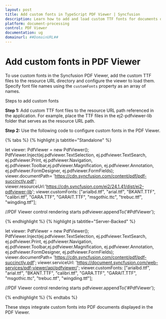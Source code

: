 ```yaml
---
layout: post
title: Add custom fonts in TypeScript PDF Viewer | Syncfusion
description: Learn how to add and load custom TTF fonts for documents displayed in the TypeScript PDF Viewer using the customFonts property.
platform: document-processing
control: PDF Viewer
documentation: ug
domainurl: ##DomainURL##
---
```


# Add custom fonts in PDF Viewer

To use custom fonts in the Syncfusion PDF Viewer, add the custom TTF files to the resource URL directory and configure the viewer to load them. Specify font file names using the `customFonts` property as an array of names.

Steps to add custom fonts

**Step 1:** Add custom TTF font files to the resource URL path referenced in the application. For example, place the TTF files in the ej2-pdfviewer-lib folder that serves as the resource URL path.

**Step 2:** Use the following code to configure custom fonts in the PDF Viewer.

{% tabs %}
{% highlight js tabtitle="Standalone" %}

let viewer: PdfViewer = new PdfViewer();
PdfViewer.Inject(ej.pdfviewer.TextSelection, ej.pdfviewer.TextSearch, ej.pdfviewer.Print, ej.pdfviewer.Navigation, ej.pdfviewer.Toolbar,ej.pdfviewer.Magnification, ej.pdfviewer.Annotation, ej.pdfviewer.FormDesigner, ej.pdfviewer.FormFields);
viewer.documentPath= 'https://cdn.syncfusion.com/content/pdf/pdf-succinctly.pdf';
viewer.resourceUrl:'https://cdn.syncfusion.com/ej2/24.1.41/dist/ej2-pdfviewer-lib';
viewer.customFonts: ["arialbd.ttf", "arial.ttf", "BKANT.TTF", "calibri.ttf", "GARA.TTF", "GARAIT.TTF", "msgothic.ttc", "trebuc.ttf", "wingding.ttf"];

//PDF Viewer control rendering starts
pdfviewer.appendTo('#PdfViewer');

{% endhighlight %}
{% highlight js tabtitle="Server-Backed" %}

let viewer: PdfViewer = new PdfViewer();
PdfViewer.Inject(ej.pdfviewer.TextSelection, ej.pdfviewer.TextSearch, ej.pdfviewer.Print, ej.pdfviewer.Navigation, ej.pdfviewer.Toolbar,ej.pdfviewer.Magnification, ej.pdfviewer.Annotation, ej.pdfviewer.FormDesigner, ej.pdfviewer.FormFields);
viewer.documentPath= 'https://cdn.syncfusion.com/content/pdf/pdf-succinctly.pdf';
viewer.serviceUrl: 'https://document.syncfusion.com/web-services/pdf-viewer/api/pdfviewer/';
viewer.customFonts: ["arialbd.ttf", "arial.ttf", "BKANT.TTF", "calibri.ttf", "GARA.TTF", "GARAIT.TTF", "msgothic.ttc", "trebuc.ttf", "wingding.ttf"];


//PDF Viewer control rendering starts
pdfviewer.appendTo('#PdfViewer');

{% endhighlight %}
{% endtabs %}

These steps integrate custom fonts into PDF documents displayed in the PDF Viewer.

